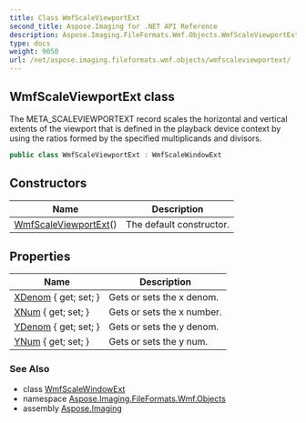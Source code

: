 ```yaml
---
title: Class WmfScaleViewportExt
second_title: Aspose.Imaging for .NET API Reference
description: Aspose.Imaging.FileFormats.Wmf.Objects.WmfScaleViewportExt class. The META_SCALEVIEWPORTEXT record scales the horizontal and vertical extents of the viewport that is defined in the playback device context by using the ratios formed by the specified multiplicands and divisors
type: docs
weight: 9050
url: /net/aspose.imaging.fileformats.wmf.objects/wmfscaleviewportext/
---
```

## WmfScaleViewportExt class

The META_SCALEVIEWPORTEXT record scales the horizontal and vertical extents of the viewport that is defined in the playback device context by using the ratios formed by the specified multiplicands and divisors.

```csharp
public class WmfScaleViewportExt : WmfScaleWindowExt
```

## Constructors

| Name | Description |
| --- | --- |
| [WmfScaleViewportExt](wmfscaleviewportext/)() | The default constructor. |

## Properties

| Name | Description |
| --- | --- |
| [XDenom](../../aspose.imaging.fileformats.wmf.objects/wmfscalewindowext/xdenom/) { get; set; } | Gets or sets the x denom. |
| [XNum](../../aspose.imaging.fileformats.wmf.objects/wmfscalewindowext/xnum/) { get; set; } | Gets or sets the x number. |
| [YDenom](../../aspose.imaging.fileformats.wmf.objects/wmfscalewindowext/ydenom/) { get; set; } | Gets or sets the y denom. |
| [YNum](../../aspose.imaging.fileformats.wmf.objects/wmfscalewindowext/ynum/) { get; set; } | Gets or sets the y num. |

### See Also

* class [WmfScaleWindowExt](../wmfscalewindowext/)
* namespace [Aspose.Imaging.FileFormats.Wmf.Objects](../../aspose.imaging.fileformats.wmf.objects/)
* assembly [Aspose.Imaging](../../)


